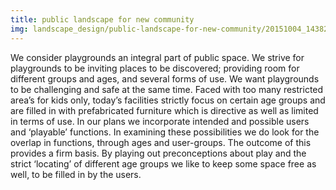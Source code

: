 ```yaml
---
title: public landscape for new community
img: landscape_design/public-landscape-for-new-community/20151004_143822.jpg
---
```

We consider playgrounds an integral part of public space. We strive for playgrounds to be inviting places to be discovered; providing room for different groups and ages, and several forms of use. We want playgrounds to be challenging and safe at the same time. Faced with too many restricted area’s for kids only, today’s facilities strictly focus on certain age groups and are filled in with prefabricated furniture which is directive as well as limited in terms of use.
In our plans we incorporate intended and possible users and ‘playable’ functions. In examining these possibilities we do look for the overlap in functions, through ages and user-groups. The outcome of this provides a firm basis. By playing out preconceptions about play and the strict ‘locating’ of different age groups we like to keep some space free as well, to be filled in by the users.
